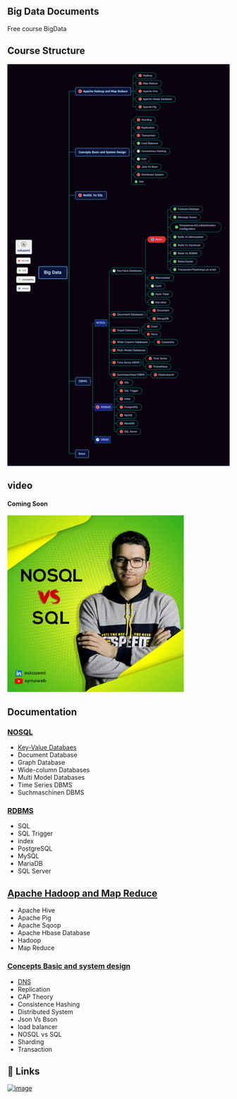 
## Big Data Documents

Free course BigData

## Course Structure 
![structure](https://github.com/eskazemi/Big-Data/blob/main/structure.png)
## video
#### Coming Soon

<img src="https://github.com/eskazemi/Big-Data/blob/main/IMG_20210924_204717_719.JPG" alt="drawing" width="400" height="400"/>

## Documentation

### [NOSQL](https://github.com/eskazemi/Big-data-with-the-Dovops-approach/tree/main/Documents/NoSQL)
- [Key-Value Databaes](https://github.com/eskazemi/Big-data-with-the-Dovops-approach/tree/main/Documents/NoSQL/Key-Value%20Databases)
- Document Database
- Graph Database
- Wide-column Databases
- Multi Model Databases
- Time Series DBMS
- Suchmaschinen DBMS

### [RDBMS](https://linktodocumentation)
- SQL
- SQL Trigger
- index
- PostgreSQL
- MySQL
- MariaDB
- SQL Server

[Apache Hadoop and Map Reduce]()
-
- Apache Hive
- Apache Pig 
- Apache Sqoop
- Apache Hbase Database
- Hadoop
- Map Reduce

### [Concepts Basic and system design](https://github.com/eskazemi/Big-data-with-the-Dovops-approach/tree/main/Documents/Concepts%20Basic%20and%20System%20Design)
- [DNS](https://github.com/eskazemi/Big-data-with-the-Dovops-approach/tree/main/Documents/Concepts%20Basic%20and%20System%20Design)
- Replication
- CAP Theory
- Consistence Hashing
- Distributed System
- Json Vs Bson
- load balancer
- NOSQL vs SQL
- Sharding
- Transaction





## 🔗 Links
[![image](https://img.shields.io/badge/LinkedIn-0077B5?style=for-the-badge&logo=linkedin&logoColor=white)](https://www.linkedin.com/in/eskazemi/)

